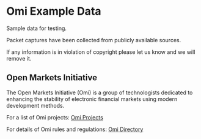 # Omi Example Data
Sample data for testing.

Packet captures have been collected from publicly available sources.

If any information is in violation of copyright please let us know and we will remove it.

## Open Markets Initiative

The Open Markets Initiative (Omi) is a group of technologists dedicated to enhancing the stability of electronic financial markets using modern development methods.

For a list of Omi projects: [Omi Projects](https://github.com/Open-Markets-Initiative/Directory/tree/main/Projects "Open Markets Initiative Projects")

For details of Omi rules and regulations: [Omi Directory](https://github.com/Open-Markets-Initiative/Directory "Open Markets Initiative Directory")

